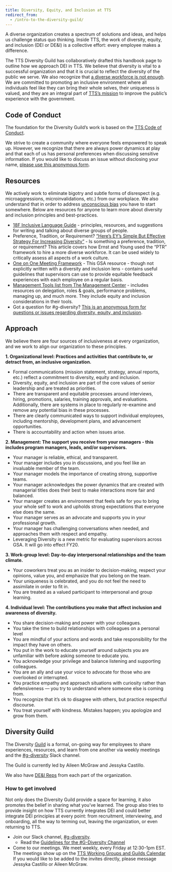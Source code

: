 ```yaml
---
title: Diversity, Equity, and Inclusion at TTS
redirect_from:
  - /intro-to-the-diversity-guild/
---
```


A diverse organization creates a spectrum of solutions and ideas, and helps us challenge status quo thinking. Inside TTS, the work of diversity, equity, and inclusion (DEI or DE&I) is a collective effort: every employee makes a difference.

The TTS Diversity Guild has collaboratively drafted this handbook page to outline how we approach DEI in TTS. We believe that diversity is vital to a successful organization and that it is crucial to reflect the diversity of the public we serve. We also recognize that [a diverse workforce is not enough](https://www.opm.gov/policy-data-oversight/diversity-and-inclusion/). We are committed to promoting an inclusive environment where all individuals feel like they can bring their whole selves, their uniqueness is valued, and they are an integral part of [TTS’s mission]({{site.baseurl}}/tts-history/) to improve the public’s experience with the government.

## Code of Conduct

The foundation for the Diversity Guild’s work is based on the [TTS Code of Conduct]({{site.baseurl}}/code-of-conduct/).

We strive to create a community where everyone feels empowered to speak up. However, we recognize that there are always power dynamics at play and that each of us has personal preferences when discussing sensitive information. If you would like to discuss an issue without disclosing your name, [please use this anonymous form](https://docs.google.com/forms/d/e/1FAIpQLSe9OrJBE19gzeAA42lOF3GmEkXrcXuf0g6KqXeP-wCZRO0_Vw/viewform).

## Resources

We actively work to eliminate bigotry and subtle forms of disrespect (e.g. microaggressions, microinvalidations, etc.) from our workplace. We also understand that in order to address [unconscious bias](https://diversity.ucsf.edu/resources/unconscious-bias) you have to start somewhere. Below are resources for anyone to learn more about diversity and inclusion principles and best-practices.

- [18F Inclusive Language Guide](https://content-guide.18f.gov/inclusive-language/) - principles, resources, and suggestions for writing and talking about diverse groups of people.
- Preference, Tradition, or Requirement? [“Here’s EY’s Simple But Effective Strategy For Increasing Diversity”](https://fortune.com/2017/02/10/ey-simple-effective-diversity-inclusiveness-strategy/) - Is something a preference, tradition, or requirement? This article covers how Ernst and Young used the “PTR” framework to hire a more diverse workforce. It can be used widely to critically assess all aspects of a work culture.
- [One on One Meeting Framework](https://docs.google.com/document/d/1GAhgY2y1usPhU7UN-w08ZDNXFTC6aWBKFBYRRxgjvWk/edit) - This GSA resource - though not explicitly written with a diversity and inclusion lens - contains useful guidelines that supervisors can use to provide equitable feedback experiences with each employee on a regular basis.
- [Management Tools list from The Management Center](http://www.managementcenter.org/tools/) - includes resources on delegation, roles & goals, performance problems, managing up, and much more. They include equity and inclusion considerations in their tools.
- Got a question for #g-diversity? [This is an anonymous form for questions or issues regarding diversity, equity, and inclusion](https://docs.google.com/forms/d/1xIaxaHD957MtfDwHy7Ec_Xf4C4VXbOy_bpwWL7f6e94/edit?ts=5d52ff9b).

## Approach

We believe there are four sources of inclusiveness at every organization, and we work to align our organization to these principles.

**1. Organizational level: Practices and activities that contribute to, or detract from, an inclusive organization.**

- Formal communications (mission statement, strategy, annual reports, etc.) reflect a commitment to diversity, equity and inclusion.
- Diversity, equity, and inclusion are part of the core values of senior leadership and are treated as priorities.
- There are transparent and equitable processes around interviews, hiring, promotions, salaries, training approvals, and evaluations. Additionally, there are systems in place to regularly re-examine and remove any potential bias in these processes.
- There are clearly communicated ways to support individual employees, including mentorship, development plans, and advancement opportunities.
- There is accountability and action when issues arise.

**2. Management: The support you receive from your managers - this includes program managers, leads, and/or supervisors.**

- Your manager is reliable, ethical, and transparent.
- Your manager includes you in discussions, and you feel like an invaluable member of the team.
- Your manager models the importance of creating strong, supportive teams.
- Your manager acknowledges the power dynamics that are created with managerial titles does their best to make interactions more fair and balanced.
- Your manager creates an environment that feels safe for you to bring your whole self to work and upholds strong expectations that everyone else does the same.
- Your manager serves as an advocate and supports you in your professional growth.
- Your manager has challenging conversations when needed, and approaches them with respect and empathy.
- Leveraging Diversity is a new metric for evaluating supervisors across GSA. It will go into effect FY20.

**3. Work-group level: Day-to-day interpersonal relationships and the team climate.**

- Your coworkers treat you as an insider to decision-making, respect your opinions, value you, and emphasize that you belong on the team.
- Your uniqueness is celebrated, and you do not feel the need to assimilate in order to fit in.
- You are treated as a valued participant to interpersonal and group learning.

**4. Individual level: The contributions you make that affect inclusion and awareness of diversity.**

- You share decision-making and power with your colleagues.
- You take the time to build relationships with colleagues on a personal level
- You are mindful of your actions and words and take responsibility for the impact they have on others.
- You put in the work to educate yourself around subjects you are unfamiliar with before asking someone to educate you.
- You acknowledge your privilege and balance listening and supporting colleagues.
- You are an ally and use your voice to advocate for those who are overlooked or interrupted.
- You practice empathy and approach situations with curiosity rather than defensiveness — you try to understand where someone else is coming from.
- You recognize that it’s ok to disagree with others, but practice respectful discourse.
- You treat yourself with kindness. Mistakes happen; you apologize and grow from them.

## Diversity Guild

The Diversity [Guild]({{site.baseurl}}/working-groups-and-guilds-101/) is a formal, on-going way for employees to share experiences, resources, and learn from one another via weekly meetings and the [#g-diversity](https://gsa-tts.slack.com/messages/g-diversity/) Slack channel. 

The Guild is currently led by Aileen McGraw and Jessyka Castillo. 

We also have [DE&I Reps](https://docs.google.com/document/d/1g7bpwFBfpHMy0guu5nUaF0HhBLvu42pF0nCiBdb92M4/edit) from each part of the organization.

### How to get involved

Not only does the Diversity Guild provide a space for learning, it also promotes the belief in sharing what you’ve learned. The group also tries to provide insight on how TTS currently integrates DEI and could better integrate DEI principles at every point: from recruitment, interviewing, and onboarding, all the way to terming out, leaving the organization, or even returning to TTS.

- Join our Slack channel, [#g-diversity](https://gsa-tts.slack.com/messages/g-diversity/).
  - Read the [Guidelines for the #G-Diversity Channel](https://docs.google.com/document/d/1IP0GERswH8t5nQxH0VyYPidj5TrkNtfJEmaPz3_y-go/edit)
- Come to our meetings. We meet weekly, every Friday at 12:30-1pm EST. The meetings show up on the [TTS Working Groups and Guilds Calendar](https://www.google.com/calendar/embed?src=gsa.gov_o1aqcv28k1f0nmca5bkch8los4%40group.calendar.google.com) If you would like to be added to the invites directly, please message Jessyka Castillo or Aileen McGraw.
